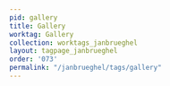 ```yaml
---
pid: gallery
title: Gallery
worktag: Gallery
collection: worktags_janbrueghel
layout: tagpage_janbrueghel
order: '073'
permalink: "/janbrueghel/tags/gallery"
---
```

